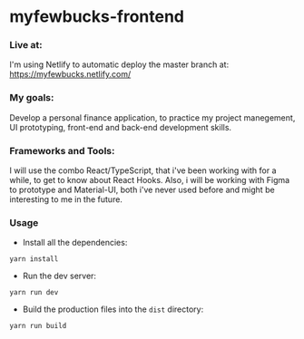 # myfewbucks-frontend

### Live at:
I'm using Netlify to automatic deploy the master branch at:
https://myfewbucks.netlify.com/

### My goals:
Develop a personal finance application, to practice my project manegement, UI prototyping,
front-end and back-end development skills.
<br>
### Frameworks and Tools:
I will use the combo React/TypeScript, that i've been working with for a while, to get to know about React Hooks.
Also, i will be working with Figma to prototype and Material-UI, both i've never used before and might be 
interesting to me in the future.
### Usage
- Install all the dependencies:
```
yarn install
```

- Run the dev server:
```
yarn run dev
```

- Build the production files into the `dist` directory:
```
yarn run build
```
